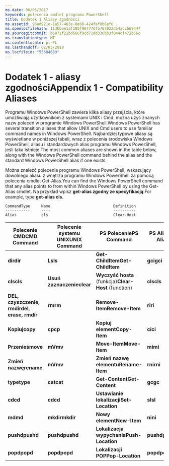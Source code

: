 ```yaml
---
ms.date: 06/05/2017
keywords: polecenia cmdlet programu PowerShell
title: Dodatek 1 Aliasy zgodności
ms.assetid: 96ad921e-1a57-463e-8e60-424faf8b6ef8
ms.openlocfilehash: 113bbee1af185f98777df5767022d54accb69447
ms.sourcegitcommit: b6871f21bd666f9cd71dd336bb3f844cf472b56c
ms.translationtype: MT
ms.contentlocale: pl-PL
ms.lasthandoff: 02/03/2019
ms.locfileid: "55684689"
---
```

# <a name="appendix-1---compatibility-aliases"></a><span data-ttu-id="15ab6-103">Dodatek 1 - aliasy zgodności</span><span class="sxs-lookup"><span data-stu-id="15ab6-103">Appendix 1 - Compatibility Aliases</span></span>

<span data-ttu-id="15ab6-104">Programu Windows PowerShell zawiera kilka aliasy przejścia, które umożliwiają użytkownikom z systemami UNIX i Cmd, można użyć znanych nazw poleceń w programie Windows PowerShell.</span><span class="sxs-lookup"><span data-stu-id="15ab6-104">Windows PowerShell has several transition aliases that allow UNIX and Cmd users to use familiar command names in Windows PowerShell.</span></span> <span data-ttu-id="15ab6-105">Najbardziej typowe aliasy są wyświetlane w poniższej tabeli, wraz z polecenia środowiska Windows PowerShell, aliasu i standardowych alias programu Windows PowerShell, jeśli taka istnieje.</span><span class="sxs-lookup"><span data-stu-id="15ab6-105">The most common aliases are shown in the table below, along with the Windows PowerShell command behind the alias and the standard Windows PowerShell alias if one exists.</span></span>

<span data-ttu-id="15ab6-106">Można znaleźć polecenia programu Windows PowerShell, wskazujący dowolnego aliasu z wnętrza programu Windows PowerShell za pomocą polecenia cmdlet Get-Alias.</span><span class="sxs-lookup"><span data-stu-id="15ab6-106">You can find the Windows PowerShell command that any alias points to from within Windows PowerShell by using the Get-Alias cmdlet.</span></span> <span data-ttu-id="15ab6-107">Na przykład wpisz **get-alias zgodny ze specyfikacją**.</span><span class="sxs-lookup"><span data-stu-id="15ab6-107">For example, type **get-alias cls**.</span></span>

```
CommandType     Name                            Definition
-----------     ----                            ----------
Alias           cls                             Clear-Host
```

|<span data-ttu-id="15ab6-108">Polecenie CMD</span><span class="sxs-lookup"><span data-stu-id="15ab6-108">CMD Command</span></span>|<span data-ttu-id="15ab6-109">Polecenie systemu UNIX</span><span class="sxs-lookup"><span data-stu-id="15ab6-109">UNIX Command</span></span>|<span data-ttu-id="15ab6-110">PS Polecenie</span><span class="sxs-lookup"><span data-stu-id="15ab6-110">PS Command</span></span>|<span data-ttu-id="15ab6-111">PS Alias</span><span class="sxs-lookup"><span data-stu-id="15ab6-111">PS Alias</span></span>|
|---------------|----------------|--------------|------------|
|<span data-ttu-id="15ab6-112">**dir**</span><span class="sxs-lookup"><span data-stu-id="15ab6-112">**dir**</span></span>|<span data-ttu-id="15ab6-113">**Ls**</span><span class="sxs-lookup"><span data-stu-id="15ab6-113">**ls**</span></span>|<span data-ttu-id="15ab6-114">**Get-ChildItem**</span><span class="sxs-lookup"><span data-stu-id="15ab6-114">**Get-ChildItem**</span></span>|<span data-ttu-id="15ab6-115">**gci**</span><span class="sxs-lookup"><span data-stu-id="15ab6-115">**gci**</span></span>|
|<span data-ttu-id="15ab6-116">**cls**</span><span class="sxs-lookup"><span data-stu-id="15ab6-116">**cls**</span></span>|<span data-ttu-id="15ab6-117">**Usuń zaznaczenie**</span><span class="sxs-lookup"><span data-stu-id="15ab6-117">**clear**</span></span>|<span data-ttu-id="15ab6-118">**Wyczyść hosta** (funkcja)</span><span class="sxs-lookup"><span data-stu-id="15ab6-118">**Clear-Host** (function)</span></span>|<span data-ttu-id="15ab6-119">**cls**</span><span class="sxs-lookup"><span data-stu-id="15ab6-119">**cls**</span></span>|
|<span data-ttu-id="15ab6-120">**DEL, czyszczenie, rmdir**</span><span class="sxs-lookup"><span data-stu-id="15ab6-120">**del, erase, rmdir**</span></span>|<span data-ttu-id="15ab6-121">**rm**</span><span class="sxs-lookup"><span data-stu-id="15ab6-121">**rm**</span></span>|<span data-ttu-id="15ab6-122">**Remove-Item**</span><span class="sxs-lookup"><span data-stu-id="15ab6-122">**Remove-Item**</span></span>|<span data-ttu-id="15ab6-123">**ri**</span><span class="sxs-lookup"><span data-stu-id="15ab6-123">**ri**</span></span>|
|<span data-ttu-id="15ab6-124">**Kopiuj**</span><span class="sxs-lookup"><span data-stu-id="15ab6-124">**copy**</span></span>|<span data-ttu-id="15ab6-125">**cp**</span><span class="sxs-lookup"><span data-stu-id="15ab6-125">**cp**</span></span>|<span data-ttu-id="15ab6-126">**Kopiuj element**</span><span class="sxs-lookup"><span data-stu-id="15ab6-126">**Copy-Item**</span></span>|<span data-ttu-id="15ab6-127">**ci**</span><span class="sxs-lookup"><span data-stu-id="15ab6-127">**ci**</span></span>|
|<span data-ttu-id="15ab6-128">**Przenieś**</span><span class="sxs-lookup"><span data-stu-id="15ab6-128">**move**</span></span>|<span data-ttu-id="15ab6-129">**mV**</span><span class="sxs-lookup"><span data-stu-id="15ab6-129">**mv**</span></span>|<span data-ttu-id="15ab6-130">**Move-Item**</span><span class="sxs-lookup"><span data-stu-id="15ab6-130">**Move-Item**</span></span>|<span data-ttu-id="15ab6-131">**mi**</span><span class="sxs-lookup"><span data-stu-id="15ab6-131">**mi**</span></span>|
|<span data-ttu-id="15ab6-132">**Zmień nazwę**</span><span class="sxs-lookup"><span data-stu-id="15ab6-132">**rename**</span></span>|<span data-ttu-id="15ab6-133">**mV**</span><span class="sxs-lookup"><span data-stu-id="15ab6-133">**mv**</span></span>|<span data-ttu-id="15ab6-134">**Zmień nazwę elementu**</span><span class="sxs-lookup"><span data-stu-id="15ab6-134">**Rename-Item**</span></span>|<span data-ttu-id="15ab6-135">**rni**</span><span class="sxs-lookup"><span data-stu-id="15ab6-135">**rni**</span></span>|
|<span data-ttu-id="15ab6-136">**type**</span><span class="sxs-lookup"><span data-stu-id="15ab6-136">**type**</span></span>|<span data-ttu-id="15ab6-137">**cat**</span><span class="sxs-lookup"><span data-stu-id="15ab6-137">**cat**</span></span>|<span data-ttu-id="15ab6-138">**Get-Content**</span><span class="sxs-lookup"><span data-stu-id="15ab6-138">**Get-Content**</span></span>|<span data-ttu-id="15ab6-139">**gc**</span><span class="sxs-lookup"><span data-stu-id="15ab6-139">**gc**</span></span>|
|<span data-ttu-id="15ab6-140">**cd**</span><span class="sxs-lookup"><span data-stu-id="15ab6-140">**cd**</span></span>|<span data-ttu-id="15ab6-141">**cd**</span><span class="sxs-lookup"><span data-stu-id="15ab6-141">**cd**</span></span>|<span data-ttu-id="15ab6-142">**Ustawianie lokalizacji**</span><span class="sxs-lookup"><span data-stu-id="15ab6-142">**Set-Location**</span></span>|<span data-ttu-id="15ab6-143">**sl**</span><span class="sxs-lookup"><span data-stu-id="15ab6-143">**sl**</span></span>|
|<span data-ttu-id="15ab6-144">**md**</span><span class="sxs-lookup"><span data-stu-id="15ab6-144">**md**</span></span>|<span data-ttu-id="15ab6-145">**mkdir**</span><span class="sxs-lookup"><span data-stu-id="15ab6-145">**mkdir**</span></span>|<span data-ttu-id="15ab6-146">**Nowy element**</span><span class="sxs-lookup"><span data-stu-id="15ab6-146">**New-Item**</span></span>|<span data-ttu-id="15ab6-147">**ni**</span><span class="sxs-lookup"><span data-stu-id="15ab6-147">**ni**</span></span>|
|<span data-ttu-id="15ab6-148">**pushd**</span><span class="sxs-lookup"><span data-stu-id="15ab6-148">**pushd**</span></span>|<span data-ttu-id="15ab6-149">**pushd**</span><span class="sxs-lookup"><span data-stu-id="15ab6-149">**pushd**</span></span>|<span data-ttu-id="15ab6-150">**Lokalizacja wypychania**</span><span class="sxs-lookup"><span data-stu-id="15ab6-150">**Push-Location**</span></span>|<span data-ttu-id="15ab6-151">**pushd**</span><span class="sxs-lookup"><span data-stu-id="15ab6-151">**pushd**</span></span>|
|<span data-ttu-id="15ab6-152">**popd**</span><span class="sxs-lookup"><span data-stu-id="15ab6-152">**popd**</span></span>|<span data-ttu-id="15ab6-153">**popd**</span><span class="sxs-lookup"><span data-stu-id="15ab6-153">**popd**</span></span>|<span data-ttu-id="15ab6-154">**Lokalizacji POP**</span><span class="sxs-lookup"><span data-stu-id="15ab6-154">**Pop-Location**</span></span>|<span data-ttu-id="15ab6-155">**popd**</span><span class="sxs-lookup"><span data-stu-id="15ab6-155">**popd**</span></span>|